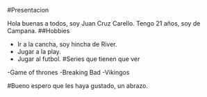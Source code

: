 #Presentacion

Hola buenas a todos, soy Juan Cruz Carello. Tengo 21 años, soy de Campana.
##Hobbies

- Ir a la cancha, soy hincha de River.
- Jugar a la play.
- Jugar al futbol.
#Series que tienen que ver

-Game of thrones
-Breaking Bad
-Vikingos

#Bueno espero que les haya gustado, un abrazo.
